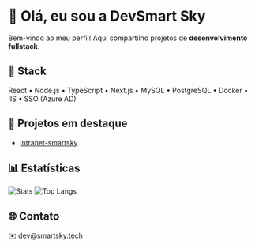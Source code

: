 # 👋 Olá, eu sou a DevSmart Sky

Bem-vindo ao meu perfil! Aqui compartilho projetos de **desenvolvimento fullstack**.

## 🔧 Stack
React • Node.js • TypeScript • Next.js • MySQL • PostgreSQL • Docker • IIS • SSO (Azure AD)

## 🚀 Projetos em destaque
- [intranet-smartsky](https://github.com/devsmart-sky/intranet-smartsky)

## 📊 Estatísticas
![Stats](https://github-readme-stats.vercel.app/api?username=devsmart-sky&show_icons=true&theme=dark)
![Top Langs](https://github-readme-stats.vercel.app/api/top-langs/?username=devsmart-sky&layout=compact&theme=dark)

## 🌐 Contato
✉️ dev@smartsky.tech
